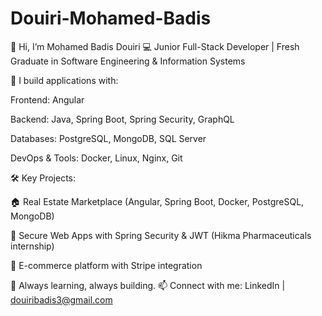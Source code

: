 # Douiri-Mohamed-Badis

👋 Hi, I’m Mohamed Badis Douiri
💻 Junior Full-Stack Developer | Fresh Graduate in Software Engineering & Information Systems

🚀 I build applications with:

Frontend: Angular

Backend: Java, Spring Boot, Spring Security, GraphQL

Databases: PostgreSQL, MongoDB, SQL Server

DevOps & Tools: Docker, Linux, Nginx, Git

🛠️ Key Projects:

🏠 Real Estate Marketplace (Angular, Spring Boot, Docker, PostgreSQL, MongoDB)

💊 Secure Web Apps with Spring Security & JWT (Hikma Pharmaceuticals internship)

🛒 E-commerce platform with Stripe integration

🌱 Always learning, always building.
📫 Connect with me:
LinkedIn
 | douiribadis3@gmail.com
